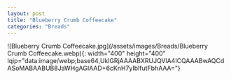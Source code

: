 ```yaml
---
layout: post
title: "Blueberry Crumb Coffeecake"
categories: "Breads"
---
```

![Blueberry Crumb Coffeecake.jpg](/assets/images/Breads/Blueberry Crumb Coffeecake.webp){: width="400" height="400" lqip="data:image/webp;base64,UklGRjAAAABXRUJQVlA4ICQAAABwAQCdASoMABAABUB8JaWHgAGIAAD+6cKnH7yIblfutFbhAAA="}

